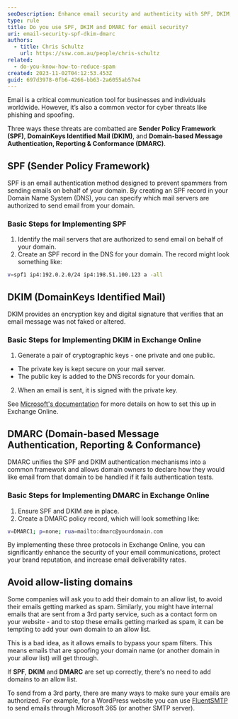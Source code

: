 ```yaml
---
seoDescription: Enhance email security and authenticity with SPF, DKIM, and DMARC protocols in Exchange Online.
type: rule
title: Do you use SPF, DKIM and DMARC for email security?
uri: email-security-spf-dkim-dmarc
authors:
  - title: Chris Schultz
    url: https://ssw.com.au/people/chris-schultz
related:
  - do-you-know-how-to-reduce-spam
created: 2023-11-02T04:12:53.453Z
guid: 697d3978-0fb6-4266-bb63-2a6055ab57e4
---
```


Email is a critical communication tool for businesses and individuals worldwide. However, it’s also a common vector for cyber threats like phishing and spoofing.

Three ways these threats are combatted are **Sender Policy Framework (SPF)**, **DomainKeys Identified Mail (DKIM)**, and **Domain-based Message Authentication, Reporting & Conformance (DMARC)**.

<!--endintro-->

## SPF (Sender Policy Framework)

SPF is an email authentication method designed to prevent spammers from sending emails on behalf of your domain. By creating an SPF record in your Domain Name System (DNS), you can specify which mail servers are authorized to send email from your domain.

### Basic Steps for Implementing SPF

1. Identify the mail servers that are authorized to send email on behalf of your domain.
2. Create an SPF record in the DNS for your domain. The record might look something like:

```bash
v=spf1 ip4:192.0.2.0/24 ip4:198.51.100.123 a -all
```

## DKIM (DomainKeys Identified Mail)

DKIM provides an encryption key and digital signature that verifies that an email message was not faked or altered.

### Basic Steps for Implementing DKIM in Exchange Online

1. Generate a pair of cryptographic keys - one private and one public.

* The private key is kept secure on your mail server.
* The public key is added to the DNS records for your domain.

2. When an email is sent, it is signed with the private key.

See [Microsoft's documentation](https://learn.microsoft.com/en-us/microsoft-365/security/office-365-security/email-authentication-dkim-configure?view=o365-worldwide&WT.mc_id=ES-MVP-33518) for more details on how to set this up in Exchange Online.

## DMARC (Domain-based Message Authentication, Reporting & Conformance)

DMARC unifies the SPF and DKIM authentication mechanisms into a common framework and allows domain owners to declare how they would like email from that domain to be handled if it fails authentication tests.

### Basic Steps for Implementing DMARC in Exchange Online

1. Ensure SPF and DKIM are in place.
2. Create a DMARC policy record, which will look something like:

```bash
v=DMARC1; p=none; rua=mailto:dmarc@yourdomain.com
```

By implementing these three protocols in Exchange Online, you can significantly enhance the security of your email communications, protect your brand reputation, and increase email deliverability rates.

## Avoid allow-listing domains

Some companies will ask you to add their domain to an allow list, to avoid their emails getting marked as spam. Similarly, you might have internal emails that are sent from a 3rd party service, such as a contact form on your website - and to stop these emails getting marked as spam, it can be tempting to add your own domain to an allow list.

This is a bad idea, as it allows emails to bypass your spam filters. This means emails that are spoofing your domain name (or another domain in your allow list) will get through.

If **SPF**, **DKIM** and **DMARC** are set up correctly, there's no need to add domains to an allow list.

To send from a 3rd party, there are many ways to make sure your emails are authorized. For example, for a WordPress website you can use [FluentSMTP](https://fluentsmtp.com/) to send emails through Microsoft 365 (or another SMTP server).
